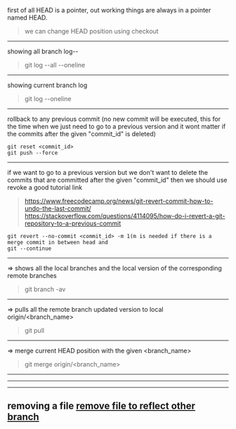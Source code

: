 
first of all HEAD is a pointer, out working things are always in a pointer named HEAD.
> we can change HEAD position using checkout
----------------------------------------------------------


showing all branch log--
>git log --all --oneline
----------------------------------------------------------
  
  
showing current branch log 
>git log --oneline
----------------------------------------------------------


rollback to any previous commit (no new commit will be executed, this for the time when we just need to go to a previous version and it wont
                                 matter if the commits after the given "commit_id" is deleted)
```
git reset <commit_id>
git push --force
```
----------------------------------------------------------



if we want to go to a previous version but we don't want to delete the commits that are committed after the given "commit_id" then
we should use revoke
a good tutorial link
>https://www.freecodecamp.org/news/git-revert-commit-how-to-undo-the-last-commit/
>https://stackoverflow.com/questions/4114095/how-do-i-revert-a-git-repository-to-a-previous-commit

```
git revert --no-commit <commit_id> -m 1(m is needed if there is a merge commit in between head and 
git --continue
```
----------------------------------------------------------


=> shows all the local branches and the local version of the corresponding remote branches
>git branch -av 
-----
=> pulls all the remote branch updated version to local origin/<branch_name> 
>git pull  
-----
=> merge current HEAD position with the given <branch_name>
>git merge origin/<branch_name> 
----------------------------------------------------------
----------------------------------------------------------
----------------------------------------------------------

removing a file
[remove file to reflect other branch](https://stackoverflow.com/questions/2047465/how-can-i-delete-a-file-from-a-git-repository/2047477)
----------------------------------------------------------
